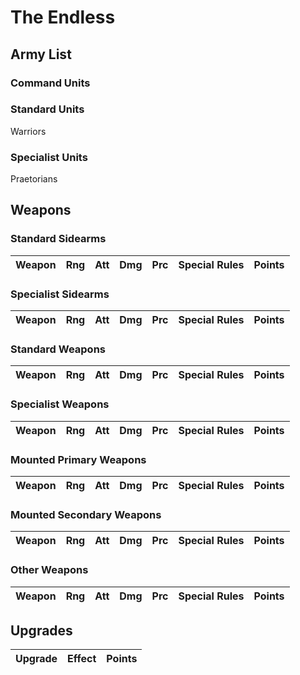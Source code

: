 # The Endless 

## Army List

### Command Units

### Standard Units

Warriors

### Specialist Units

Praetorians

## Weapons

### Standard Sidearms

| Weapon                     | Rng | Att | Dmg | Prc | Special Rules                        | Points |
| :------------------------- | :-: | :-: | :-: | :-: | :----------------------------------- | :----- |

### Specialist Sidearms

| Weapon                     | Rng | Att | Dmg | Prc | Special Rules                        | Points |
| :------------------------- | :-: | :-: | :-: | :-: | :----------------------------------- | :----- |

### Standard Weapons

| Weapon                     | Rng | Att | Dmg | Prc | Special Rules                        | Points |
| :------------------------- | :-: | :-: | :-: | :-: | :----------------------------------- | :----- |

### Specialist Weapons

| Weapon                     | Rng | Att | Dmg | Prc | Special Rules                        | Points |
| :------------------------- | :-: | :-: | :-: | :-: | :----------------------------------- | :----- |

### Mounted Primary Weapons

| Weapon                     | Rng | Att | Dmg | Prc | Special Rules                        | Points |
| :------------------------- | :-: | :-: | :-: | :-: | :----------------------------------- | :----- |

### Mounted Secondary Weapons

| Weapon                     | Rng | Att | Dmg | Prc | Special Rules                        | Points |
| :------------------------- | :-: | :-: | :-: | :-: | :----------------------------------- | :----- |

### Other Weapons

| Weapon                     | Rng | Att | Dmg | Prc | Special Rules                        | Points |
| :------------------------- | :-: | :-: | :-: | :-: | :----------------------------------- | :----- |

## Upgrades

| Upgrade | Effect | Points |
| :------ | :----- | :----: |